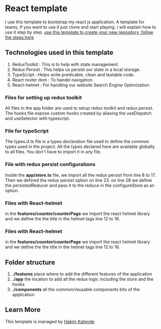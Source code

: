 # React template

I use this template to bootstrap my react js application. A template for teams, If you want to use it just clone and start playing. I will explain how to use it step by step. [use this template to create your new repository, follow the steps here](https://docs.github.com/en/github/creating-cloning-and-archiving-repositories/creating-a-repository-on-github/creating-a-repository-from-a-template)

## Technologies used in this template

1. ReduxToolkit : This is to help with state management.
2. Redux Persist : This helps us persist our state in a local storage.
3. TypeScript : Helps write predicable, clean and testable code.
4. React router dom : To handel navigation.
5. React-helmet : For handling our website Search Engine Optimization.

### Files for setting up redux toolkit

All files in the app folder are used to setup redux toolkit and redux persist. The hooks file expose custom hooks created by aliasing the useDispatch and useSelector with typescript.

### File for typeScript

The types.d.ts file is a types declaration file used to define the common types used in the project. All the types declared here are available globally to all files. You don't have to import it in any file.

### File with redux persist configurations

Inside the **app/store.ts** file, we import all the redux persist from line 8 to 17. Then we defined the redux persist option on line 23. on line 28 we define the persistedReducer and pass it to the reduce in the configureStore as an option.

### Files with React-helmet

in the **features/counter/counterPage** we import the react helmet library and we define the the title in the helmet tags line 12 to 16.

### Files with React-helmet

in the **features/counter/counterPage** we import the react helmet library and we define the the title in the helmet tags line 12 to 16.

## Folder structure

1. **./features** place where to add the different features of the application
2. **./app** the location to add all the redux logic including the store and the hooks
3. **./components** all the common/reusable components bits of the application

## Learn More

This template is managed by [Hakim Katende](https://ghkatende.com)
